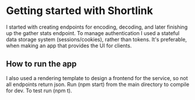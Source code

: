 # Getting started with Shortlink

I started with creating endpoints for encoding, decoding, and later finishing up the gather stats endpoint. 
To manage authentication I used a stateful data storage system (sessions/cookies), rather than tokens. 
It's preferable, when making an app that provides the UI for clients.

## How to run the app

I also used a rendering template to design a frontend for the service, so not all endpoints return json.
Run (npm start) from the main directory to compile for dev. To test run (npm t).

